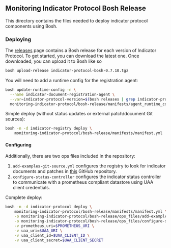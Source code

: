 ## Monitoring Indicator Protocol Bosh Release

This directory contains the files needed to deploy indicator protocol components
using Bosh.

### Deploying

The [releases](https://github.com/pivotal/monitoring-indicator-protocol/releases)
page contains a Bosh release for each version of Indicator Protocol.
To get started, you can download the latest one.
Once downloaded, you can upload it to Bosh like so
```bash
bosh upload-release indicator-protocol-bosh-0.7.10.tgz
```

You will need to add a runtime config for the registration agent:
```bash
bosh update-runtime-config -n \
  --name indicator-document-registration-agent \
  --var=indicator-protocol-version=$(bosh releases | grep indicator-protocol -m1 | cut -f2) \
  monitoring-indicator-protocol/bosh-release/manifests/agent_runtime_config.yml
```

Simple deploy (without status updates or external patch/document Git sources):
```bash
bosh -n -d indicator-registry deploy \
    monitoring-indicator-protocol/bosh-release/manifests/manifest.yml
```

#### Configuring

Additionally, there are two ops files included in the repository:

1. `add-examples-git-source.yml` configures the registry to look for indicator
documents and patches in
[this](https://github.com/joerodriguez/indicator-protocol-examples)
GitHub repository.
1. `configure-status-controller` configures the indicator status controller to
communicate with a prometheus compliant datastore using UAA client credentials.

Complete deploy:
```bash
bosh -n -d indicator-protocol deploy \
    monitoring-indicator-protocol/bosh-release/manifests/manifest.yml \
    -o monitoring-indicator-protocol/bosh-release/ops_files/add-examples-git-source.yml \
    -o monitoring-indicator-protocol/bosh-release/ops_files/configure-status-controller.yml \
    -v prometheus_uri=$PROMETHEUS_URI \
    -v uaa_uri=$UAA_URI \
    -v uaa_client_id=$UAA_CLIENT_ID \
    -v uaa_client_secret=$UAA_CLIENT_SECRET
```
